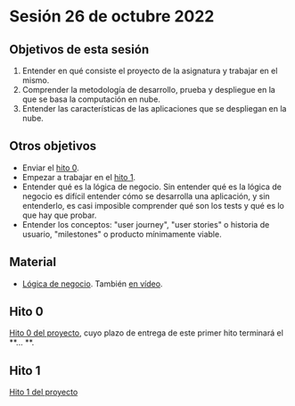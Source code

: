 # Sesión 26 de octubre 2022

## Objetivos de esta sesión

1. Entender en qué consiste el proyecto de la asignatura y trabajar en el mismo.
2. Comprender la metodología de desarrollo, prueba y despliegue en la que se basa la computación en nube.
3. Entender las características de las aplicaciones que se despliegan en la nube.

## Otros objetivos

* Enviar el [hito 0](http://jj.github.io/CC/documentos/proyecto/0.Repositorio).
* Empezar a trabajar en el [hito 1](https://jj.github.io/CC/documentos/proyecto/1.Infraestructura).
* Entender qué es la lógica de negocio. Sin entender qué es la lógica de negocio es difícil entender cómo se desarrolla una aplicación, y sin entenderlo, es casi imposible comprender qué son los tests y qué es lo que hay que probar.
* Entender los conceptos: "user journey", "user stories" o historia de usuario, "milestones" o producto mínimamente viable.


## Material

* [Lógica de negocio](https://jj.github.io/JJ/IV/preso/lógica-negocio.html). También [en vídeo](https://www.youtube.com/watch?v=-ysmXDDEsAM). 


## Hito 0

[Hito 0 del proyecto](http://jj.github.io/CC/documentos/proyecto/0.Repositorio),
cuyo plazo de entrega de este primer hito terminará el **... **.


## Hito 1

[Hito 1 del proyecto](https://jj.github.io/CC/documentos/proyecto/1.Infraestructura)
